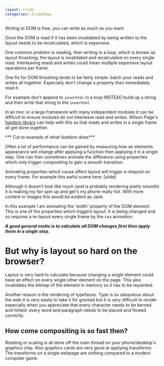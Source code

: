```yaml
---
layout: slide
categories: SlideShow
---
```


<div class="panel slide-content">
<div class="panel-body flex">

</div>
</div>
<div class="panel notes">
<div class="panel-body marked">

Writing to DOM is free; you can write as much as you want.

Once the DOM is read if it has been invalidated by being written to the layout needs to be recalculated, which is expensive.

One common problem is reading, then writing in a loop, which is known as layout thrashing; the layout is invalidated and recalculated on every single read.
Interleaving reads and writes could mean multiple expensive layout operations per frame.

One fix for DOM thrashing tends to be fairly simple: batch your reads and writes all together. Especially don't change a property then immediately read it.

For example don't append to `innerhtml` in a loop INSTEAD build up a string and then write that string to the `innerhtml`.

In an mvc or a large framework with many independent modules it can be difficult to ensure modules do not interleave read and writes. Wilson Page's <a href="https://github.com/wilsonpage/fastdom" target="_blank">fastdom library</a> can help with this so that reads and writes in a single frame all get done together.

*** Cut to example of what fastdom does***

Often a lot of performance can be gained by measuring how an elements appearance will change after applying a function then applying it in a single step.
One can then sometimes animate the difference using properties which only trigger compositing to gain a smooth transition.

Animating properties which cause affect layout will trigger a relayout on every frame. For example this awful scene here: [slide]

Although it doesn't look like much (and is probably rendering pretty smooth) it is making my fan spin up and get's my phone really hot. With more content or images this would be evident as Jank.

In this example I am animating the 'width' property of the DOM element. This is one of the properties which triggers layout. It is being changed and so requires a re-layout every single frame by the css animation.

***A good general motto is to calculate all DOM changes first then apply them in a single step.***

# But why is layout so hard on the browser?
Layout is very hard to calculate because changing a single element could have an effect on every single other element on the page. This also invalidates the bitmap of the element in memory so it has to be repainted.

Another reason is the rendering of typefaces. Type is so ubiquitous about the web it is very easily to take it for granted but it is very difficult to render especially when you appreciate that every character needs to be kerned and hinted, every word and paragraph needs to be placed and flowed correctly.

## How come compositing is so fast then?
Rotating or scaling is all done off the main thread on your phone/desktop's graphics chip. Also graphics cards are very good at applying transforms. The transforms on a single webpage are nothing compared to a modern computer game.

</div>
</div>

